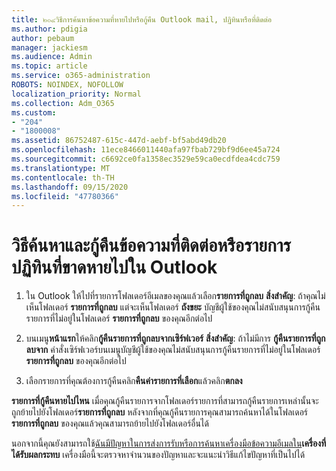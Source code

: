 ```yaml
---
title: ๒๐๔วิธีการค้นหาข้อความที่หายไปหรือกู้คืน Outlook mail, ปฏิทินหรือที่ติดต่อ
ms.author: pdigia
author: pebaum
manager: jackiesm
ms.audience: Admin
ms.topic: article
ms.service: o365-administration
ROBOTS: NOINDEX, NOFOLLOW
localization_priority: Normal
ms.collection: Adm_O365
ms.custom:
- "204"
- "1800008"
ms.assetid: 86752487-615c-447d-aebf-bf5abd49db20
ms.openlocfilehash: 11ece8466011440afa97fbab729bf9d6ee45a724
ms.sourcegitcommit: c6692ce0fa1358ec3529e59ca0ecdfdea4cdc759
ms.translationtype: MT
ms.contentlocale: th-TH
ms.lasthandoff: 09/15/2020
ms.locfileid: "47780366"
---
```

# <a name="how-to-find-and-recover-missing-messages-contacts-or-calendar-items-in-outlook"></a>วิธีค้นหาและกู้คืนข้อความที่ติดต่อหรือรายการปฏิทินที่ขาดหายไปใน Outlook

1. ใน Outlook ให้ไปที่รายการโฟลเดอร์อีเมลของคุณแล้วเลือก**รายการที่ถูกลบ** **สิ่งสำคัญ**: ถ้าคุณไม่เห็นโฟลเดอร์ **รายการที่ถูกลบ** แต่จะเห็นโฟลเดอร์ **ถังขยะ** บัญชีผู้ใช้ของคุณไม่สนับสนุนการกู้คืนรายการที่ไม่อยู่ในโฟลเดอร์ **รายการที่ถูกลบ** ของคุณอีกต่อไป

2. บนเมนู**หน้าแรก**ให้คลิก**กู้คืนรายการที่ถูกลบจากเซิร์ฟเวอร์** **สิ่งสำคัญ**: ถ้าไม่มีการ **กู้คืนรายการที่ถูกลบจาก** คำสั่งเซิร์ฟเวอร์บนเมนูบัญชีผู้ใช้ของคุณไม่สนับสนุนการกู้คืนรายการที่ไม่อยู่ในโฟลเดอร์ **รายการที่ถูกลบ** ของคุณอีกต่อไป

3. เลือกรายการที่คุณต้องการกู้คืนคลิก**คืนค่ารายการที่เลือก**แล้วคลิก**ตกลง**

**รายการที่กู้คืนหายไปไหน** เมื่อคุณกู้คืนรายการจากโฟลเดอร์รายการที่สามารถกู้คืนรายการเหล่านั้นจะถูกย้ายไปยังโฟลเดอร์**รายการที่ถูกลบ** หลังจากที่คุณกู้คืนรายการคุณสามารถค้นหาได้ในโฟลเดอร์ **รายการที่ถูกลบ** ของคุณแล้วคุณสามารถย้ายไปยังโฟลเดอร์อื่นได้

นอกจากนี้คุณยังสามารถใช้[ฉันมีปัญหาในการส่งการรับหรือการค้นหาเครื่องมือข้อความอีเมลใน](https://aka.ms/SaRA-OutlookSendReceive)**เครื่องที่ได้รับผลกระทบ** เครื่องมือนี้จะตรวจหาจำนวนของปัญหาและจะแนะนำวิธีแก้ไขปัญหาที่เป็นไปได้
